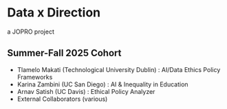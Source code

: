 # Data x Direction
a JOPRO project



## Summer-Fall 2025 Cohort
- Tlamelo Makati (Technological University Dublin) : AI/Data Ethics Policy Frameworks
- Karina Zambini (UC San Diego) : AI & Inequality in Education 
- Arnav Satish (UC Davis) : Ethical Policy Analyzer
- External Collaborators (various)
